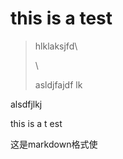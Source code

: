 # this is a test

> hlklaksjfd\\
>
> \
>
> asldjfajdf lk



alsdfjlkj 





this is  a t est





这是markdown格式使

